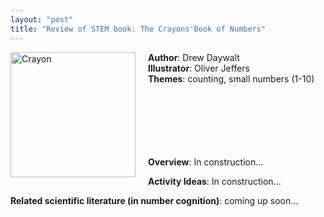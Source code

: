 ```yaml
---
layout: "post"
title: "Review of STEM book: The Crayons'Book of Numbers"
---
```


<p>

<img src="../../../assets/Crayons.jpeg" alt="Crayon" style="width:200px;display: inline; float:left; padding-right:20px; padding-bottom:20px"/>
</p>

<p>
<strong>Author</strong>: Drew Daywalt <br>
<strong>Illustrator</strong>: Oliver Jeffers <br>
<strong>Themes</strong>: counting, small numbers (1-10)<br> 
<br> 
<br>
<br>
<br>
<br>
<br>
</p>
<p align="justify"><strong>Overview</strong>: In construction...</p>

<p align="justify"><strong>Activity Ideas</strong>: In construction...</p>

<p><strong>Related scientific literature (in number cognition)</strong>: coming up soon…</p>

